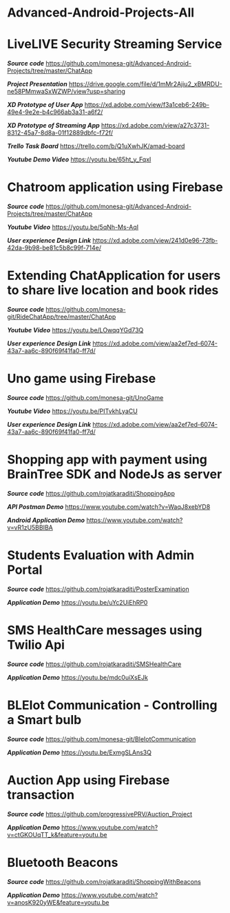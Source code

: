 # Advanced-Android-Projects-All

# LiveLIVE Security Streaming Service

**_Source code_**
https://github.com/monesa-git/Advanced-Android-Projects/tree/master/ChatApp

**_Project Presentation_**
https://drive.google.com/file/d/1mMr2Ajiu2_xBMRDU-ne58PMmwaSxWZWP/view?usp=sharing

**_XD Prototype of User App_**
https://xd.adobe.com/view/f3a1ceb6-249b-49e4-9e2e-b4c966ab3a31-a6f2/

**_XD Prototype of Streaming App_**
https://xd.adobe.com/view/a27c3731-8312-45a7-8d8a-01f12889dbfc-f72f/

**_Trello Task Board_**
https://trello.com/b/Q1uXwhJK/amad-board

**_Youtube Demo Video_**
https://youtu.be/65ht_y_FqxI

# Chatroom application using Firebase

**_Source code_**
https://github.com/monesa-git/Advanced-Android-Projects/tree/master/ChatApp

**_Youtube Video_**
https://youtu.be/5qNh-Ms-AqI

**_User experience Design Link_**
https://xd.adobe.com/view/241d0e96-73fb-42da-9b98-be81c5b8c99f-714e/

# Extending ChatApplication for users to share live location and book rides

**_Source code_**
https://github.com/monesa-git/RideChatApp/tree/master/ChatApp

**_Youtube Video_**
https://youtu.be/LOwqqYGd73Q

**_User experience Design Link_**
https://xd.adobe.com/view/aa2ef7ed-6074-43a7-aa6c-890f69f41fa0-ff7d/

# Uno game using Firebase

**_Source code_**
https://github.com/monesa-git/UnoGame

**_Youtube Video_**
https://youtu.be/PITvkhLyaCU

**_User experience Design Link_**
https://xd.adobe.com/view/aa2ef7ed-6074-43a7-aa6c-890f69f41fa0-ff7d/

# Shopping app with payment using BrainTree SDK and NodeJs as server

**_Source code_**
https://github.com/rojatkaraditi/ShoppingApp

**_API Postman Demo_**
https://www.youtube.com/watch?v=WaqJ8xebYD8

**_Android Application Demo_**
https://www.youtube.com/watch?v=vR1zU5BBIBA

# Students Evaluation with Admin Portal

**_Source code_**
https://github.com/rojatkaraditi/PosterExamination

**_Application Demo_**
https://youtu.be/uYc2UiEhRP0

# SMS HealthCare messages using Twilio Api

**_Source code_**
https://github.com/rojatkaraditi/SMSHealthCare

**_Application Demo_**
https://youtu.be/mdc0uiXsEJk

# BLEIot Communication - Controlling a Smart bulb

**_Source code_**
https://github.com/monesa-git/BleIotCommunication

**_Application Demo_**
https://youtu.be/ExmgSLAns3Q

# Auction App using Firebase transaction

**_Source code_**
https://github.com/progressivePRV/Auction_Project

**_Application Demo_**
https://www.youtube.com/watch?v=ctGKOUqTT_k&feature=youtu.be

# Bluetooth Beacons

**_Source code_**
https://github.com/rojatkaraditi/ShoppingWithBeacons

**_Application Demo_**
https://www.youtube.com/watch?v=anosK920yWE&feature=youtu.be


